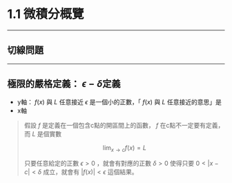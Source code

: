 # 1.1 微積分概覽

---

## 切線問題

---

## 極限的嚴格定義： $\epsilon - \delta$定義

* y軸： $f(x)$ 與 $L$ 任意接近
  $\epsilon$ 是一個小的正數，「 $f(x)$ 與 $L$ 任意接近的意思」是
* x軸

> 假設 $f$ 是定義在一個包含c點的開區間上的函數， $f$ 在c點不一定要有定義，而 $L$ 是個實數
>
> $$ \lim_{x\to c}f(x)=L $$
>
> 只要任意給定的正數 $\epsilon >0$ ，就會有對應的正數 $\delta >0$ 使得只要 $0<|x-c|<\delta$ 成立，就會有 $|f(x)|<\epsilon$ 這個結果。
